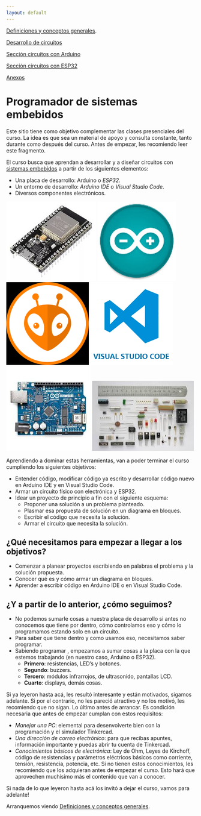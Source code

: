 ```yaml
---
layout: default
---
```


[Definiciones y conceptos generales](./01_def_y_conceptos.html).

[Desarrollo de circuitos](./02_desarrollo_de_circuitos.html)

[Sección circuitos con Arduino](./02a_arduino.html)

[Sección circuitos con ESP32](./02b_esp32.html)

[Anexos](./03_anexos.html)

# **Programador de sistemas embebidos**

Este sitio tiene como objetivo complementar las clases presenciales del curso. La idea es que sea un material de apoyo y consulta constante, tanto durante como después del curso. Antes de empezar, les recomiendo leer este fragmento.

El curso busca que aprendan a desarrollar y a diseñar circuitos con [sistemas embebidos](https://www.youtube.com/watch?app=desktop&v=dFu4t5yGKfI) a partir de los siguientes elementos:

* Una placa de desarrollo: Arduino o *ESP32*.
* Un entorno de desarrollo: *Arduino IDE* o *Visual Studio Code*.
* Diversos componentes electrónicos.

![ESP32](./assets/img/01_intro.jpg)
![arduino](./assets/img/02_intro.jpg)
![platformio](./assets/img/03_intro.png)
![vsc](./assets/img/04_intro.png)
![placa](./assets/img/05_intro.jpg)
![componentes](./assets/img/06_intro.jpg)

Aprendiendo a dominar estas herramientas, van a poder terminar el curso cumpliendo los siguientes objetivos:
* Entender código, modificar código ya escrito y desarrollar código nuevo en Arduino IDE y en Visual Studio Code.
* Armar un circuito físico con electrónica y ESP32.
* Idear un proyecto de principio a fin con el siguiente esquema:
  * Proponer una solución a un problema planteado.
  * Plasmar esa propuesta de solución en un diagrama en bloques.
  * Escribir el código que necesita la solución.
  * Armar el circuito que necesita la solución.

## ¿Qué necesitamos para empezar a llegar a los objetivos?
* Comenzar a planear proyectos escribiendo en palabras el problema y la solución propuesta.
* Conocer qué es y cómo armar un diagrama en bloques.
* Aprender a escribir código en Arduino IDE o en Visual Studio Code.

## ¿Y a partir de lo anterior, ¿cómo seguimos?
* No podemos sumarle cosas a nuestra placa de desarrollo si antes no conocemos que tiene por dentro, cómo controlamos eso y cómo lo programamos estando solo en un circuito.
* Para saber que tiene dentro y como usamos eso, necesitamos saber programar.
* Sabiendo programar , empezamos a sumar cosas a la placa con la que estemos trabajando (en nuestro caso, Arduino o ESP32).
  * **Primero**: resistencias, LED’s y botones.
  * **Segundo**: buzzers.
  * **Tercero**: módulos infrarrojos, de ultrasonido, pantallas LCD.
  * **Cuarto**: displays, demás cosas.

Si ya leyeron hasta acá, les resultó interesante y están motivados, sigamos adelante. Si por el contrario, no les pareció atractivo y no los motivó, les recomiendo que no sigan.
Lo último antes de arrancar. Es condición necesaria que antes de empezar cumplan con estos requisitos:

* _Manejar una PC_: elemental para desenvolverte bien con la programación y el simulador Tinkercad.
* _Una dirección de correo electrónico_: para que recibas apuntes, información importante y puedas abrir tu cuenta de Tinkercad.
* _Conocimientos básicos de electrónica_: Ley de Ohm, Leyes de Kirchoff, código de resistencias y parámetros eléctricos básicos como corriente, tensión, resistencia, potencia, etc. Si no tienen estos conocimientos, les recomiendo que los adquieran antes de empezar el curso. Esto hará que aprovechen muchísimo más el contenido que van a conocer.

Si nada de lo que leyeron hasta acá los invitó a dejar el curso, vamos para adelante!

Arranquemos viendo [Definiciones y conceptos generales](./01_def_y_conceptos.html).